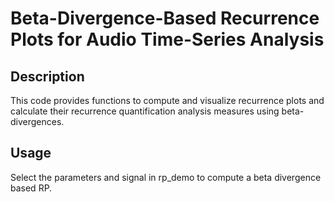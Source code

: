 # Beta-Divergence-Based Recurrence Plots for Audio Time-Series Analysis

## Description
This code provides functions to compute and visualize recurrence plots and calculate their recurrence quantification analysis measures using beta-divergences.

## Usage
Select the parameters and signal in rp_demo to compute a beta divergence based RP.  
